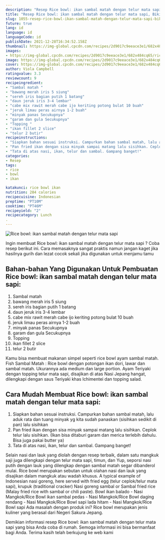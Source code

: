 ```yaml
---
description: "Resep Rice bowl: ikan sambal matah dengan telur mata sapi, Bikin Ngiler"
title: "Resep Rice bowl: ikan sambal matah dengan telur mata sapi, Bikin Ngiler"
slug: 1055-resep-rice-bowl-ikan-sambal-matah-dengan-telur-mata-sapi-bikin-ngiler
future: true
lang: id
language: id
languageCode: id
publishDate: 2021-12-28T16:34:52.158Z 
thumbnail: https://img-global.cpcdn.com/recipes/2d9017c9eeace3e1/682x484cq65/rice-bowl-ikan-sambal-matah-dengan-telur-mata-sapi-foto-resep-utama.png
images:
- https://img-global.cpcdn.com/recipes/2d9017c9eeace3e1/682x484cq65/rice-bowl-ikan-sambal-matah-dengan-telur-mata-sapi-foto-resep-utama.png
image: https://img-global.cpcdn.com/recipes/2d9017c9eeace3e1/682x484cq65/rice-bowl-ikan-sambal-matah-dengan-telur-mata-sapi-foto-resep-utama.png
cover: https://img-global.cpcdn.com/recipes/2d9017c9eeace3e1/682x484cq65/rice-bowl-ikan-sambal-matah-dengan-telur-mata-sapi-foto-resep-utama.png
author: Viola Campbell
ratingvalue: 3.3
reviewcount: 9
recipeingredient:
- "Sambal matah "
- "bawang merah iris 5 siung"
- "sereh iris bagian putih 1 batang"
- "daun jeruk iris 3-4 lembar"
- "cabe mix rawit merah cabe ijo keriting potong bulat 10 buah"
- "jeruk limau peras airnya 1-2 buah"
- "minyak panas Secukupnya"
- "garam dan gula Secukupnya"
- "Topping "
- "ikan fillet 2 slice"
- "telur 2 butir"
recipeinstructions:
- "Siapkan bahan sesuai instruksi. Campurkan bahan sambal matah, lalu aduk rata dan tuang minyak yg kita sudah panaskan (sisihkan sedikit di pan) lalu sisihkan"
- "Pan fried ikan dengan sisa minyak sampai matang lalu sisihkan. Ceplok telur lalu sisihkan. (Ikan bisa ditaburi garam dan merica terlebih dahulu. Bisa juga pakai butter ya)"
- "Tata di atas nasi, ikan, telur dan sambal. Gampang banget!"
categories:
- Resep
tags:
- rice
- bowl
- ikan

katakunci: rice bowl ikan 
nutrition: 284 calories
recipecuisine: Indonesian
preptime: "PT10M"
cooktime: "PT46M"
recipeyield: "2"
recipecategory: Lunch
. 
---
```



![Rice bowl: ikan sambal matah dengan telur mata sapi](https://img-global.cpcdn.com/recipes/2d9017c9eeace3e1/682x484cq65/rice-bowl-ikan-sambal-matah-dengan-telur-mata-sapi-foto-resep-utama.png)

Ingin membuat Rice bowl: ikan sambal matah dengan telur mata sapi ? Coba resep berikut ini. Cara memasaknya sangat praktis namun jangan kaget jika hasilnya gurih dan lezat cocok sekali jika digunakan untuk menjamu tamu

<!--inarticleads1-->

## Bahan-bahan Yang Digunakan Untuk Pembuatan Rice bowl: ikan sambal matah dengan telur mata sapi:

1. Sambal matah 
1. bawang merah iris 5 siung
1. sereh iris bagian putih 1 batang
1. daun jeruk iris 3-4 lembar
1. cabe mix rawit merah cabe ijo keriting potong bulat 10 buah
1. jeruk limau peras airnya 1-2 buah
1. minyak panas Secukupnya
1. garam dan gula Secukupnya
1. Topping 
1. ikan fillet 2 slice
1. telur 2 butir

Kamu bisa membuat makanan simpel seperti rice bowl ayam sambal matah. Fish Sambal Matah : Rice bowl dengan potongan ikan dori, lawar dan sambal matah. Ukurannya ada medium dan large portion. Ayam Teriyaki dengan topping telur mata sapi, disajikan di atas Nasi Jepang hangat, dilengkapi dengan saus Teriyaki khas Ichimentei dan topping salad. 

<!--inarticleads2-->

## Cara Mudah Membuat Rice bowl: ikan sambal matah dengan telur mata sapi:

1. Siapkan bahan sesuai instruksi. Campurkan bahan sambal matah, lalu aduk rata dan tuang minyak yg kita sudah panaskan (sisihkan sedikit di pan) lalu sisihkan
1. Pan fried ikan dengan sisa minyak sampai matang lalu sisihkan. Ceplok telur lalu sisihkan. (Ikan bisa ditaburi garam dan merica terlebih dahulu. Bisa juga pakai butter ya)
1. Tata di atas nasi, ikan, telur dan sambal. Gampang banget!


Selain nasi dan lauk yang diolah dengan resep terbaik, dalam satu mangkuk saji juga dilengkapi dengan telur mata sapi, timun, dan Yup, seporsi nasi putih dengan lauk yang dilengkap dengan sambal matah segar dibanderol mulai. Rice bowl merupakan sebutan untuk olahan nasi dan lauk yang disajikan dalam mangkuk atau wadah khusus. A typical example of Indonesian nasi goreng, here served with fried egg (telur ceplok/telur mata sapi), krupuk (traditional cracker) Nasi goreng sambal or Sambal fried rice (Malay fried rice with sambal or chili paste). Bowl ikan balado - Nasi Mangkok/Rice Bowl ikan sambal pedas - Nasi Mangkok/Rice Bowl daging rendang - Nasi Mangkok/Rice Bowl sapi lada hitam - Nasi Mangkok/Rice Bowl sapi Ada masalah dengan produk ini? Rice bowl merupakan jenis kuliner yang berasal dari Negeri Sakura Jepang. 

Demikian informasi  resep Rice bowl: ikan sambal matah dengan telur mata sapi   yang bisa Anda coba di rumah. Semoga informasi ini bisa bermanfaat bagi Anda. Terima kasih telah berkujung ke web kami
